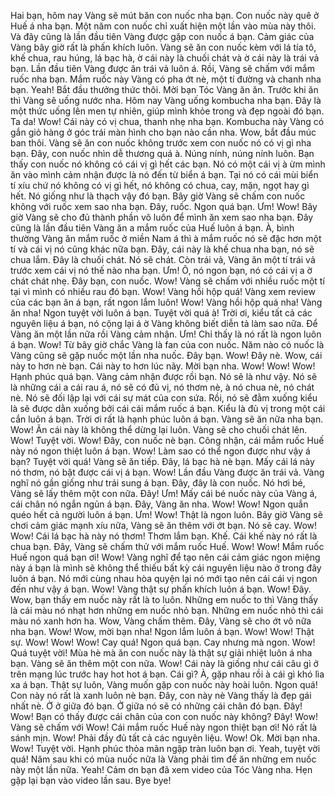 Hai bạn, hôm nay Vàng sẽ mút băn con nuốc nha bạn. Con nuốc này quê ở Huế á nha bạn. Một năm con nuốc chỉ xuất hiện một lần vào mùa này thôi. Và đây cũng là lần đầu tiên Vàng được gặp con nuốc á bạn. Cảm giác của Vàng bây giờ rất là phấn khích luôn. Vàng sẽ ăn con nuốc kèm với lá tía tô, khế chua, rau húng, lá bạc hà, ờ cái này là chuối chát và ờ cái này là trái vả bạn. Lần đầu tiên Vàng được ăn trái vả luôn á. Rồi, Vàng sẽ chấm với mắm ruốc nha bạn. Mắm ruốc này Vàng có pha ớt nè, một tí đường và chanh nha bạn. Yeah! Bắt đầu thưởng thức thôi. Mời bạn Tóc Vàng ăn ăn. Trước khi ăn thì Vàng sẽ uống nước nha. Hôm nay Vàng uống kombucha nha bạn. Đây là một thức uống lên men tự nhiên, giúp mình khỏe trong và đẹp ngoài đó bạn. Ta da! Wow! Cái này có vị chua, thanh nhẹ nha bạn. Kombucha này Vàng có gắn giỏ hàng ở góc trái màn hình cho bạn nào cần nha. Wow, bắt đầu múc ban thôi. Vàng sẽ ăn con nuốc không trước xem con nuốc nó có vị gì nha bạn. Đây, con nuốc nhìn dễ thương quá à. Núng nính, núng nính luôn. Bạn thấy con nuốc nó không có cái vị gì hết các bạn. Nó có một cái vị à ừm mình ăn vào mình cảm nhận được là nó đến từ biển á bạn. Tại nó có cái mùi biển tí xíu chứ nó không có vị gì hết, nó không có chua, cay, mặn, ngọt hay gì hết. Nó giống như là thạch vậy đó bạn. Bây giờ Vàng sẽ chấm con nuốc không với ruốc xem sao nha bạn. Đây, ruốc. Ngon quá bạn. Ưm! Wow! Bây giờ Vàng sẽ cho đủ thành phần vô luôn để mình ăn xem sao nha bạn. Đây cũng là lần đầu tiên Vàng ăn a mắm ruốc của Huế luôn á bạn. À, bình thường Vàng ăn mắm ruốc ở miền Nam á thì à mắm ruốc nó sẽ đặc hơn một tí và cái vị nó cũng khác nữa bạn. Đây, cái này là khế chua nha bạn, nó sẽ chua lắm. Đây là chuối chát. Nó sẽ chát. Còn trái vả, Vàng ăn một tí trái vả trước xem cái vị nó thế nào nha bạn. Ưm! Ô, nó ngon bạn, nó có cái vị a ờ chát chát nhẹ. Đây bạn, con nuốc. Wow! Vàng sẽ chấm với nhiều ruốc một tí tại vì mình có nhiều rau đó bạn. Wow! Vàng hồi hộp quá! Vàng xem review của các bạn ăn á bạn, rất ngon lắm luôn! Wow! Vàng hồi hộp quá nha! Vàng ăn nha! Ngon tuyệt vời luôn á bạn. Tuyệt vời quá à! Trời ơi, kiểu tất cả các nguyên liệu á bạn, nó cộng lại á ờ Vàng không biết diễn tả làm sao nữa. Để Vàng ăn một lần nữa rồi Vàng cảm nhận. Ưm! Chỉ thấy là nó rất là ngon luôn á bạn. Wow! Từ bây giờ chắc Vàng là fan của con nuốc. Năm nào có nuốc là Vàng cũng sẽ gặp nuốc một lần nha nuốc. Đây bạn. Wow! Đây nè. Wow, cái này to hơn nè bạn. Cái này to hơn lúc nãy. Mời bạn nha. Wow! Wow! Wow! Hạnh phúc quá bạn. Vàng cảm nhận được rồi bạn. Nó sẽ là như vậy. Nó sẽ là những cái a cái rau á, nó sẽ có đủ vị, nó thơm nè, à nó chua nè, nó chát nè. Nó sẽ đối lập lại với cái sự mát của con sứa. Rồi, nó sẽ đằm xuống kiểu là sẽ được dằn xuống bởi cái cái mắm ruốc á bạn. Kiểu là đủ vị trong một cái cắn luôn á bạn. Trời ơi rất là hạnh phúc luôn á bạn. Vàng sẽ ăn nữa nha bạn. Wow! Ăn cái này là không thể dừng lại luôn. Vàng sẽ cho chuối chát lên. Wow! Tuyệt vời. Wow! Đây, con nuốc nè bạn. Công nhận, cái mắm ruốc Huế này nó ngon thiệt luôn á bạn. Wow! Làm sao có thể ngon được như vậy á bạn? Tuyệt vời quá! Vàng sẽ ăn tiếp. Đây, lá bạc hà nè bạn. Mấy cái lá này nó thơm, nó bật được cái vị á bạn. Wow! Lần đầu Vàng được ăn trái vả. Vàng nghĩ nó gần giống như trái sung á bạn. Đây, đây là con nuốc. Nó hơi bé, Vàng sẽ lấy thêm một con nữa. Đây! Ưm! Mấy cái bé nuốc này của Vàng á, cái chân nó ngắn ngủn á bạn. Đây, Vàng ăn nha. Wow! Wow! Ngon quắn quéo hết cả người luôn á bạn. Ưm! Wow! Thật là ngon luôn. Bây giờ Vàng sẽ chơi cảm giác mạnh xíu nữa, Vàng sẽ ăn thêm với ớt bạn. Nó sẽ cay. Wow! Wow! Cái lá bạc hà này nó thơm! Thơm lắm bạn. Khế. Cái khế này nó rất là chua bạn. Đây, Vàng sẽ chấm thử với mắm ruốc Huế. Wow! Wow! Mắm ruốc Huế ngon quá bạn ơi! Wow! Vàng nghĩ để tạo nên cái cảm giác ngon miệng này á bạn là mình sẽ không thể thiếu bất kỳ cái nguyên liệu nào ở trong đây luôn á bạn. Nó mới cùng nhau hòa quyện lại nó mới tạo nên cái cái vị ngon đến như vậy á bạn. Wow! Vàng thật sự phấn khích luôn á bạn. Wow! Đây. Wow, bạn thấy em nuốc này rất là to luôn. Những em nuốc to thì Vàng thấy là cái màu nó nhạt hơn những em nuốc nhỏ bạn. Những em nuốc nhỏ thì cái màu nó xanh hơn ha. Wow, Vàng chấm thêm. Đây, Vàng sẽ cho ớt vô nữa nha bạn. Wow! Wow, mời bạn nha! Ngon lắm luôn á bạn. Wow! Wow! Thật sự. Wow! Wow! Wow! Cay quá! Ngon quá bạn. Cay nhưng mà ngon. Wow! Quá tuyệt vời! Mùa hè mà ăn con nuốc này là thật sự giải nhiệt luôn á nha bạn. Vàng sẽ ăn thêm một con nữa. Wow! Cái này là giống như cái câu gì ở trên mạng lúc trước hay hot hot á bạn. Cái gì? À, gặp nhau rồi à cái gì khó lìa xa á bạn. Thật sự luôn, Vàng muốn gặp con nuốc này hoài luôn. Ngon quá! Con này nó rất là xanh luôn nè bạn. Đây, con này nè Vàng thấy là đẹp gái nhất nè. Ở ở giữa đó bạn. Ở giữa nó sẽ có những cái chân đó bạn. Đây! Wow! Bạn có thấy được cái chân của con con nuốc này không? Đây! Wow! Vàng sẽ chấm với Wow! Cái mắm ruốc Huế này ngon thiệt bạn ơi! Nó rất là sánh mịn. Wow! Phải đầy đủ tất cả các nguyên liệu. Wow! Ok. Mời bạn nha. Wow! Tuyệt vời. Hạnh phúc thỏa mãn ngập tràn luôn bạn ơi. Yeah, tuyệt vời quá! Năm sau khi có mùa nuốc nữa là Vàng phải tìm để ăn những em nuốc này một lần nữa. Yeah! Cảm ơn bạn đã xem video của Tóc Vàng nha. Hẹn gặp lại bạn vào video lần sau. Bye bye!